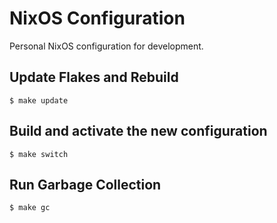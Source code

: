 # NixOS Configuration

Personal NixOS configuration for development.

## Update Flakes and Rebuild

    $ make update

## Build and activate the new configuration

    $ make switch

## Run Garbage Collection

    $ make gc

